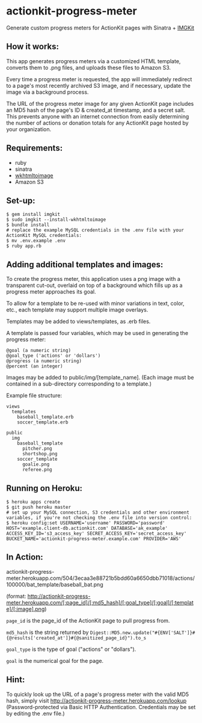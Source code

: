 actionkit-progress-meter
========================

Generate custom progress meters for ActionKit pages with Sinatra + [IMGKit](https://github.com/csquared/IMGKit)

How it works:
---------------

This app generates progress meters via a customized HTML template, converts them to .png files, and uploads these files to Amazon S3.

Every time a progress meter is requested, the app will immediately redirect to a page's most recently archived S3 image, and if necessary, update the image via a background process.

The URL of the progress meter image for any given ActionKit page includes an MD5 hash of the page's ID & created_at timestamp, and a secret salt. This prevents anyone with an internet connection from easily determining the number of actions or donation totals for any ActionKit page hosted by your organization.

Requirements:
---------------

- ruby
- sinatra
- [wkhtmltoimage](https://code.google.com/p/wkhtmltopdf/downloads/detail?name=wkhtmltoimage-0.11.0_rc1-static-amd64.tar.bz2&can=2&q=)
- Amazon S3

Set-up:
---------------

    $ gem install imgkit
    $ sudo imgkit --install-wkhtmltoimage
    $ bundle install
    # replace the example MySQL credentials in the .env file with your ActionKit MySQL credentials:
    $ mv .env.example .env
    $ ruby app.rb

Adding additional templates and images:
---------------

To create the progress meter, this application uses a png image with a transparent cut-out, overlaid on top of a background which fills up as a progress meter approaches its goal.

To allow for a template to be re-used with minor variations in text, color, etc., each template may support multiple image overlays.

Templates may be added to views/templates, as .erb files.

A template is passed four variables, which may be used in generating the progress meter:

    @goal (a numeric string)
    @goal_type ('actions' or 'dollars')
    @progress (a numeric string)
    @percent (an integer)

Images may be added to public/img/[template_name]. (Each image must be contained in a sub-directory corresponding to a template.)

Example file structure:

    views
      templates
        baseball_template.erb
        soccer_template.erb
    
    public
      img
        baseball_template
          pitcher.png
          shortshop.png
        soccer_template
          goalie.png
          referee.png


Running on Heroku:
---------------

    $ heroku apps create
    $ git push heroku master
    # set up your MySQL connection, S3 credentials and other environment variables, if you're not checking the .env file into version control:
    $ heroku config:set USERNAME='username' PASSWORD='password' HOST='example.client-db.actionkit.com' DATABASE='ak_example' ACCESS_KEY_ID='s3_access_key' SECRET_ACCESS_KEY='secret_access_key' BUCKET_NAME='actionkit-progress-meter.example.com' PROVIDER='AWS'

In Action:
---------------

actionkit-progress-meter.herokuapp.com/504/3ecaa3e88721b5bdd60a6650dbb71018/actions/100000/bat_template/baseball_bat.png

(format: http://actionkit-progress-meter.herokuapp.com/[:page_id]/[:md5_hash]/[:goal_type]/[:goal]/[:template]/[:image].png)

`page_id` is the page_id of the ActionKit page to pull progress from.

`md5_hash` is the string returned by `Digest::MD5.new.update("#{ENV['SALT']}#{@results['created_at']}#{@sanitized_page_id}").to_s`

`goal_type` is the type of goal ("actions" or "dollars").

`goal` is the numerical goal for the page.

Hint:
---------------

To quickly look up the URL of a page's progress meter with the valid MD5 hash, simply visit http://actionkit-progress-meter.herokuapp.com/lookup (Password-protected via Basic HTTP Authentication. Credentials may be set by editing the .env file.)
